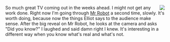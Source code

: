 <img src="http://scripting.com/images/2019/11/10/fsociety.png" border="0" align="right">So much great TV coming out in the weeks ahead. I might not get any work done. Right now I'm going through <a href="https://en.wikipedia.org/wiki/Mr._Robot">Mr Robot</a> a second time, slowly. It's worth doing, because now the things Elliot says to the audience make sense. After the big reveal on Mr Robot, he looks at the camera and asks "Did you know?" I laughed and said damn right I knew. It's interesting in a different way when you know what's real and what's not. 
